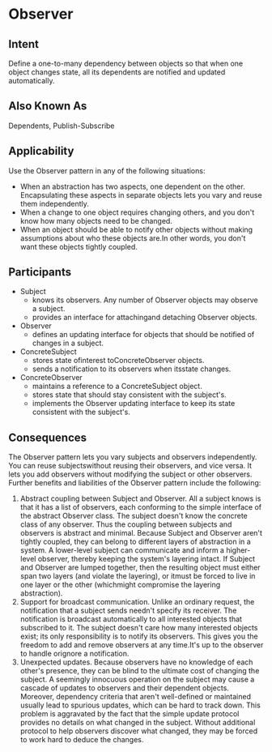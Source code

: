 # Observer

## Intent
Define a one-to-many dependency between objects so that when one object
changes state, all its dependents are notified and updated automatically.

## Also Known As
Dependents, Publish-Subscribe

## Applicability
Use the Observer pattern in any of the following situations:
- When an abstraction has two aspects, one dependent on the other. Encapsulating these aspects in separate objects lets you vary and reuse them independently.
- When a change to one object requires changing others, and you don't know how many objects need to be changed.
- When an object should be able to notify other objects without making assumptions about who these objects are.In other words, you don't want these objects tightly coupled.

## Participants
- Subject
	- knows its observers. Any number of Observer objects may observe a subject.
	- provides an interface for attachingand detaching Observer objects.
- Observer
	- defines an updating interface for objects that should be notified of changes in a subject.
- ConcreteSubject
	- stores state ofinterest toConcreteObserver objects.
	- sends a notification to its observers when itsstate changes.
- ConcreteObserver
	- maintains a reference to a ConcreteSubject object.
	- stores state that should stay consistent with the subject's.
	- implements the Observer updating interface to keep its state consistent with the subject's.

## Consequences
The Observer pattern lets you vary subjects and observers independently. You can reuse subjectswithout reusing their observers, and vice versa. It lets you add observers without modifying the subject or other observers. Further benefits and liabilities of the Observer pattern include the following:
1. Abstract coupling between Subject and Observer. All a subject knows is that it has a list of observers, each conforming to the simple interface of the abstract Observer class. The subject doesn't know the concrete class of any observer. Thus the coupling between subjects and observers is abstract and minimal. Because Subject and Observer aren't tightly coupled, they can belong to different layers of abstraction in a system. A lower-level subject can communicate and inform a higher-level observer, thereby keeping the system's layering intact. If Subject and Observer are lumped together, then the resulting object must either span two layers (and violate the layering), or itmust be forced to live in one layer or the other (whichmight compromise the layering abstraction).
2. Support for broadcast communication. Unlike an ordinary request, the notification that a subject sends needn't specify its receiver. The notification is broadcast automatically to all interested objects that subscribed to it. The subject doesn't care how many interested objects exist; its only responsibility is to notify its observers. This gives you the freedom to add and remove observers at any time.It's up to the observer to handle orignore a notification.
3. Unexpected updates. Because observers have no knowledge of each other's
presence, they can be blind to the ultimate cost of changing the subject. A seemingly innocuous operation on the subject may cause a cascade of updates to observers and their dependent objects. Moreover, dependency criteria that aren't well-defined or maintained usually lead to spurious updates, which can be hard to track down. This problem is aggravated by the fact that the simple update protocol provides no details on what changed in the subject. Without additional protocol to help observers discover what changed, they may be forced to work hard to deduce the changes.

